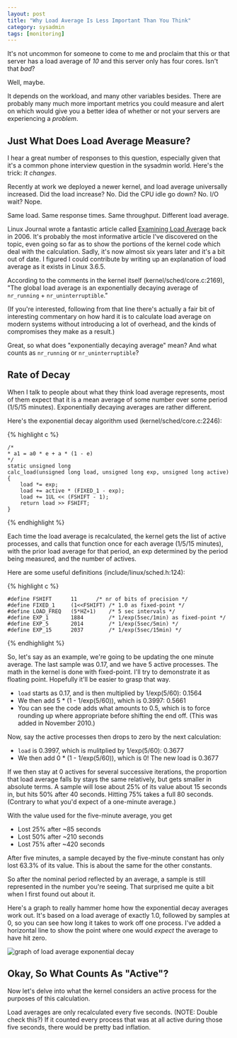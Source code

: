 ```yaml
---
layout: post
title: "Why Load Average Is Less Important Than You Think"
category: sysadmin
tags: [monitoring]
---
```

It's not uncommon for someone to come to me and proclaim that this or that server has a load average of *10* and this server only has four cores. Isn't that *bad*?

Well, maybe.

It depends on the workload, and many other variables besides. There are probably many much more important metrics you could measure and alert on which would give you a better idea of whether or not your servers are experiencing a *problem*.

## Just What Does Load Average Measure?

I hear a great number of responses to this question, especially given that it's a common phone interview question in the sysadmin world. Here's the trick: *It changes*.

Recently at work we deployed a newer kernel, and load average universally increased. Did the load increase? No. Did the CPU idle go down? No. I/O wait? Nope.

Same load. Same response times. Same throughput. Different load average.

Linux Journal wrote a fantastic article called [Examining Load Average](http://www.linuxjournal.com/article/9001) back in 2006. It's probably the most informative article I've discovered on the topic, even going so far as to show the portions of the kernel code which deal with the calculation. Sadly, it's now almost six years later and it's a bit out of date. I figured I could contribute by writing up an explanation of load average as it exists in Linux 3.6.5.

According to the comments in the kernel itself (kernel/sched/core.c:2169), "The global load average is an exponentially decaying average of `nr_running` + `nr_uninterruptible`."

(If you're interested, following from that line there's actually a fair bit of interesting commentary on how hard it is to calculate load average on modern systems without introducing a lot of overhead, and the kinds of compromises they make as a result.)

Great, so what does "exponentially decaying average" mean? And what counts as `nr_running` or `nr_uninterruptible`?

## Rate of Decay

When I talk to people about what they think load average represents, most of them expect that it is a mean average of some number over some period (1/5/15 minutes). Exponentially decaying averages are rather different.

Here's the exponential decay algorithm used (kernel/sched/core.c:2246):

{% highlight c %}

    /*
    * a1 = a0 * e + a * (1 - e)
    */
    static unsigned long
    calc_load(unsigned long load, unsigned long exp, unsigned long active)
    {
        load *= exp;
        load += active * (FIXED_1 - exp);
        load += 1UL << (FSHIFT - 1);
        return load >> FSHIFT;
    }

{% endhighlight %}

Each time the load average is recalculated, the kernel gets the list of active processes, and calls that function once for each average (1/5/15 minutes), with the prior load average for that period, an exp determined by the period being measured, and the number of actives.

Here are some useful definitions (include/linux/sched.h:124):

{% highlight c %}

    #define FSHIFT      11      /* nr of bits of precision */
    #define FIXED_1     (1<<FSHIFT) /* 1.0 as fixed-point */
    #define LOAD_FREQ   (5*HZ+1)    /* 5 sec intervals */
    #define EXP_1       1884        /* 1/exp(5sec/1min) as fixed-point */
    #define EXP_5       2014        /* 1/exp(5sec/5min) */
    #define EXP_15      2037        /* 1/exp(5sec/15min) */

{% endhighlight %}

So, let's say as an example, we're going to be updating the one minute average. The last sample was 0.17, and we have 5 active processes. The math in the kernel is done with fixed-point. I'll try to demonstrate it as floating point. Hopefully it'll be easier to grasp that way.

* `load` starts as 0.17, and is then multiplied by 1/exp(5/60): 0.1564
* We then add 5 * (1 - 1/exp(5/60)), which is 0.3997: 0.5661
* You can see the code adds what amounts to 0.5, which is to force rounding up where appropriate before shifting the end off. (This was added in November 2010.)

Now, say the active processes then drops to zero by the next calculation:

* `load` is 0.3997, which is mulitplied by 1/exp(5/60): 0.3677
* We then add 0 * (1 - 1/exp(5/60)), which is 0! The new load is 0.3677

If we then stay at 0 actives for several successive iterations, the proportion that load average falls by stays the same relatively, but gets smaller in absolute terms. A sample will lose about 25% of its value about 15 seconds in, but hits 50% after 40 seconds. Hitting 75% takes a full 80 seconds. (Contrary to what you'd expect of a one-minute average.)

With the value used for the five-minute average, you get

* Lost 25% after ~85 seconds
* Lost 50% after ~210 seconds
* Lost 75% after ~420 seconds

After five minutes, a sample decayed by the five-minute constant has only lost 63.3% of its value. This is about the same for the other constants.

So after the nominal period reflected by an average, a sample is still represented in the number you're seeing. That surprised me quite a bit when I first found out about it.

Here's a graph to really hammer home how the exponential decay averages work out. It's based on a load average of exactly 1.0, followed by samples at 0, so you can see how long it takes to work off one process. I've added a horizontal line to show the point where one would *expect* the average to have hit zero.

![graph of load average exponential decay](/assets/images/exponential-decay.png)

## Okay, So What Counts As "Active"?

Now let's delve into what the kernel considers an active process for the purposes of this calculation.

Load averages are only recalculated every five seconds. (NOTE: Double check this?) If it counted every process that was at all active during those five seconds, there would be pretty bad inflation.
